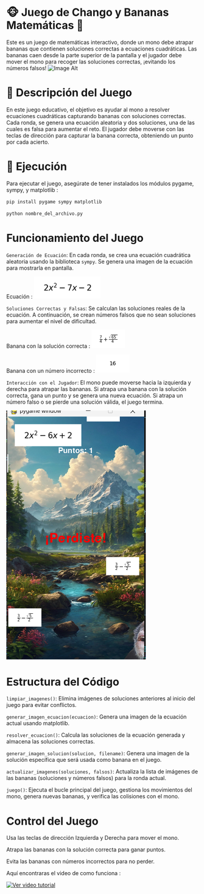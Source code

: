 # 🐵 Juego de Chango y Bananas Matemáticas 🍌
Este es un juego de matemáticas interactivo, donde un mono debe atrapar bananas que contienen soluciones correctas a ecuaciones cuadráticas. Las bananas caen desde la parte superior de la pantalla y el jugador debe mover el mono para recoger las soluciones correctas, ¡evitando los números falsos!   ![Image Alt](image_url)

# 📝 Descripción del Juego
En este juego educativo, el objetivo es ayudar al mono a resolver ecuaciones cuadráticas capturando bananas con soluciones correctas. Cada ronda, se genera una ecuación aleatoria y dos soluciones, una de las cuales es falsa para aumentar el reto. El jugador debe moverse con las teclas de dirección para capturar la banana correcta, obteniendo un punto por cada acierto. 

# 🚀 Ejecución
Para ejecutar el juego, asegúrate de tener instalados los módulos pygame, sympy, y matplotlib :
```bash
pip install pygame sympy matplotlib
```
```bash
python nombre_del_archivo.py
```

# Funcionamiento del Juego
`Generación de Ecuación`: En cada ronda, se crea una ecuación cuadrática aleatoria usando la biblioteca `sympy`. Se genera una imagen de la ecuación para mostrarla en pantalla.

Ecuación :  ![Image Alt](https://github.com/eggar284/bannnaGame/blob/main/ecuacion.png?raw=true)

`Soluciones Correctas y Falsas`: Se calculan las soluciones reales de la ecuación. A continuación, se crean números falsos que no sean soluciones para aumentar el nivel de dificultad.

Banana con la solución correcta : ![Image Alt](https://github.com/eggar284/bannnaGame/blob/main/solucion_1.png?raw=true) 

Banana con un número incorrecto : ![Image Alt](https://github.com/eggar284/bannnaGame/blob/main/falso_1.png?raw=true)

`Interacción con el Jugador`: El mono puede moverse hacia la izquierda y derecha para atrapar las bananas. Si atrapa una banana con la solución correcta, gana un punto y se genera una nueva ecuación. Si atrapa un número falso o se pierde una solución válida, el juego termina.

![Image Alt](https://github.com/eggar284/bannnaGame/blob/main/LOst_game.png?raw=true)

# Estructura del Código

`limpiar_imagenes()`: Elimina imágenes de soluciones anteriores al inicio del juego para evitar conflictos.

`generar_imagen_ecuacion(ecuacion)`: Genera una imagen de la ecuación actual usando matplotlib.

`resolver_ecuacion()`: Calcula las soluciones de la ecuación generada y almacena las soluciones correctas.

`generar_imagen_solucion(solucion, filename)`: Genera una imagen de la solución específica que será usada como banana en el juego.

`actualizar_imagenes(soluciones, falsos)`: Actualiza la lista de imágenes de las bananas (soluciones y números falsos) para la ronda actual.


`juego()`: Ejecuta el bucle principal del juego, gestiona los movimientos del mono, genera nuevas bananas, y verifica las colisiones con el mono.

# Control del Juego

Usa las teclas de dirección Izquierda y Derecha para mover el mono.

Atrapa las bananas con la solución correcta para ganar puntos.

Evita las bananas con números incorrectos para no perder.

Aquí encontraras el video de como funciona :

[![Ver video tutorial](https://img.youtube.com/vi/pRwpA6zr4Kk/0.jpg)](https://youtu.be/pRwpA6zr4Kk)

